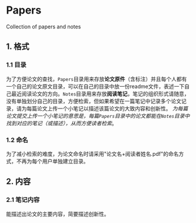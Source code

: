 # Papers
Collection of papers and notes

## 1. 格式
### 1.1 目录
为了方便论文的查找，`Papers`目录用来存放**论文原件**（含标注）并且每个人都有一个自己的论文原文目录，可以在自己的目录中放一份readme文件，表述一下自己最近阅读论文的方向。`Notes`目录用来存放**阅读笔记**，笔记的组织形式请随意，没有单独划分自己的目录，方便检索，但如果希望在一篇笔记中记录多个论文记录，请为每篇论文上传一个小笔记以描述该篇论文的大致内容和创新性。
*为每篇论文提交上传一个小笔记的意思是，每篇`Papers`目录中的论文都能在`Notes`目录中找到对应的笔记（或描述），从而方便读者检索*。
### 1.2 命名
为了减小检索的难度，为论文命名时请采用"论文名+阅读者姓名.pdf"的命名方式，不再为每个用户单独建立目录。

## 2. 内容
### 2.1 笔记内容
能描述出论文的主要内容，简要描述创新性。
